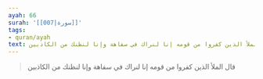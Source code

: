 ```yaml
---
ayah: 66
surah: '[[007|سورة]]'
tags:
- quran/ayah
text: قال الملأ الذين كفروا من قومه إنا لنراك في سفاهة وإنا لنظنك من الكاذبين
---
```

> قال الملأ الذين كفروا من قومه إنا لنراك في سفاهة وإنا لنظنك من الكاذبين
